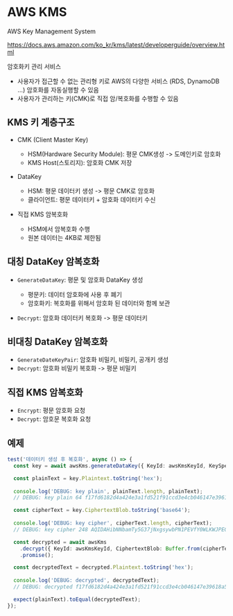 # AWS KMS

AWS Key Management System

<https://docs.aws.amazon.com/ko_kr/kms/latest/developerguide/overview.html>

암호화키 관리 서비스

- 사용자가 접근할 수 없는 관리형 키로 AWS의 다양한 서비스 (RDS, DynamoDB ...) 암호화를 자동실행할 수 있음
- 사용자가 관리하는 키(CMK)로 직접 암/복호화를 수행할 수 있음

## KMS 키 계층구조

- CMK (Client Master Key)

  - HSM(Hardware Security Module): 평문 CMK생성 -> 도메인키로 암호화
  - KMS Host(스토리지): 암호화 CMK 저장

- DataKey

  - HSM: 평문 데이터키 생성 -> 평문 CMK로 암호화
  - 클라이언트: 평문 데이터키 + 암호화 데이터키 수신

- 직접 KMS 암복호화

  - HSM에서 암복호화 수행
  - 원본 데이터는 4KB로 제한됨

## 대칭 DataKey 암복호화

- `GenerateDataKey`: 평문 및 암호화 DataKey 생성

  - 평문키: 데이터 암호화에 사용 후 폐기
  - 암호화키: 복호화를 위해서 암호화 된 데이터와 함께 보관

- `Decrypt`: 암호화 데이터키 복호화 -> 평문 데이터키

## 비대칭 DataKey 암복호화

- `GenerateDateKeyPair`: 암호화 비밀키, 비밀키, 공개키 생성
- `Decrypt`: 암호화 비밀키 복호화 -> 평문 비밀키

## 직접 KMS 암복호화

- `Encrypt`: 평문 암호화 요청
- `Decrypt`: 암호문 복호화 요청

## 예제

```ts
test('데이터키 생성 후 복호화', async () => {
  const key = await awsKms.generateDataKey({ KeyId: awsKmsKeyId, KeySpec: 'AES_256' }).promise();

  const plainText = key.Plaintext.toString('hex');
  
  console.log('DEBUG: key plain', plainText.length, plainText);
  // DEBUG: key plain 64 f17fd6182d4a424e3a1fd521f91ccd3e4cb046147e39618a59cd74e6f2c2934e

  const cipherText = key.CiphertextBlob.toString('base64');
  
  console.log('DEBUG: key cipher', cipherText.length, cipherText);
  // DEBUG: key cipher 248 AQIDAHibNNbamTy5G37jNxgsywbPN1PEVfY0WLKWJPEGqaUsHQGyg8meJHuzz2/0TcL79E5UAAAAfiB8BgkqhkiG9w0BBwagbzBtAgEAMGgGCSqGSIb3DQEHATAeBglghkgBZQMEAS4wEQQMx+6hAzlAaXI/z9z5AgEQgDtJgHdda/U8Zr0/4FjJADt2biqDzaqP2UBX8BfKos9TcpxdDew1/e3W6vU9gWi64O/0NNoP85xa7rjS1w==

  const decrypted = await awsKms
    .decrypt({ KeyId: awsKmsKeyId, CiphertextBlob: Buffer.from(cipherText, 'base64') })
    .promise();

  const decryptedText = decrypted.Plaintext.toString('hex');
  
  console.log('DEBUG: decrypted', decryptedText);
  // DEBUG: decrypted f17fd6182d4a424e3a1fd521f91ccd3e4cb046147e39618a59cd74e6f2c2934e

  expect(plainText).toEqual(decryptedText);
});
```
